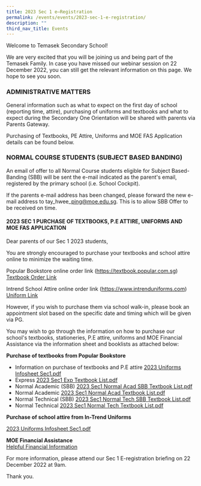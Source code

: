 ```yaml
---
title: 2023 Sec 1 e–Registration
permalink: /events/events/2023-sec-1-e-registration/
description: ""
third_nav_title: Events
---
```

Welcome to Temasek Secondary School!  
  
We are very excited that you will be joining us and being part of the Temasek Family. In case you have missed our webinar session on 22 December 2022, you can still get the relevant information on this page. We hope to see you soon.

  

### ADMINISTRATIVE MATTERS  


General information such as what to expect on the first day of school (reporting time, attire), purchasing of uniforms and textbooks and what to expect during the Secondary One Orientation will be shared with parents via Parents Gateway.

Purchasing of Textbooks, PE Attire, Uniforms and MOE FAS Application details can be found below.

  

### NORMAL COURSE STUDENTS (SUBJECT BASED BANDING)


An email of offer to all Normal Course students eligible for Subject Based-Banding (SBB) will be sent the e-mail indicated as the parent's email, registered by the primary school (i.e. School Cockpit).

  

If the parents e-mail address has been changed, please forward the new e-mail address to tay\_hwee\_ping@moe.edu.sg. This is to allow SBB Offer to be received on time.

#### 2023 SEC 1 PURCHASE OF TEXTBOOKS, P.E ATTIRE, UNIFORMS AND MOE FAS APPLICATION


Dear parents of our Sec 1 2023 students, 

You are strongly encouraged to purchase your textbooks and school attire online to minimize the waiting time.

Popular Bookstore online order link (https://textbook.popular.com.sg)  
[Textbook Order Link](https://textbook.popular.com.sg/)  

Intrend School Attire online order link (https://www.intrenduniforms.com)  
[Uniform Link](https://www.intrenduniforms.com/)  

However, if you wish to purchase them via school walk-in, please book an appointment slot based on the specific date and timing which will be given via PG.

  

You may wish to go through the information on how to purchase our school's textbooks, stationeries, P.E attire, uniforms and MOE Financial Assistance via the information sheet and booklists as attached below:   

**Purchase of textbooks from Popular Bookstore** 

*   Information on purchase of textbooks and P.E attire [2023 Uniforms Infosheet Sec1.pdf](/files/2023%20Uniforms%20Infosheet%20Sec1.pdf)
*   Express [2023 Sec1 Exp Textbook List.pdf](/files/2023%20Sec1%20Exp%20Textbook%20List.pdf)
*   Normal Academic (SBB) [2023 Sec1 Normal Acad SBB Textbook List.pdf](/files/2023%20Sec1%20Normal%20Acad%20SBB%20Textbook%20List.pdf)
*   Normal Academic [2023 Sec1 Normal Acad Textbook List.pdf](/files/Sec1%20Registration%202022/2023%20Sec1%20Normal%20Acad%20Textbook%20List.pdf)
*   Normal Technical (SBB) [2023 Sec1 Normal Tech SBB Textbook List.pdf](/files/Sec1%20Registration%202022/2023%20Sec1%20Normal%20Tech%20SBB%20Textbook%20List.pdf)
*   Normal Technical [2023 Sec1 Normal Tech Textbook List.pdf](/files/Sec1%20Registration%202022/2023%20Sec1%20Normal%20Tech%20Textbook%20List.pdf)

**Purchase of school attire from In-Trend Uniforms**

[2023 Uniforms Infosheet Sec1.pdf](/files/2023%20Uniforms%20Infosheet%20Sec1.pdf)  

  

**MOE Financial Assistance**  
[Helpful Financial Information](/prospective-students/financial-information/)  
  

For more information, please attend our Sec 1 E-registration briefing on 22 December 2022 at 9am.

Thank you.